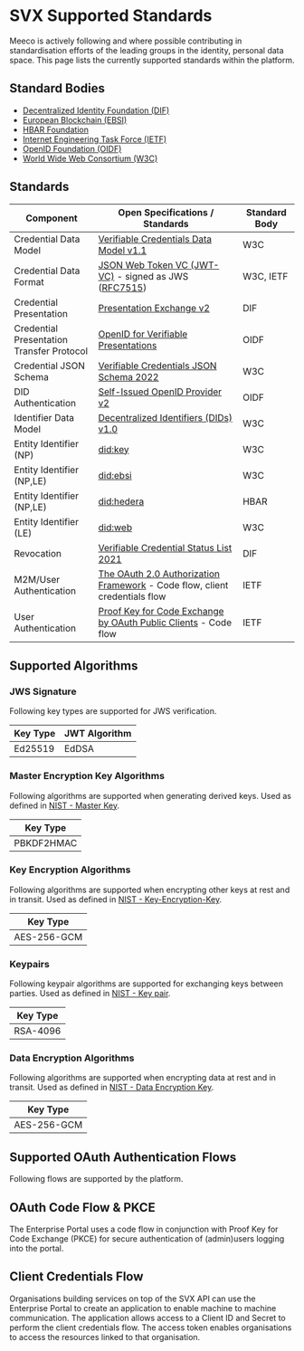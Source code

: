 # SVX Supported Standards

Meeco is actively following and where possible contributing in standardisation efforts of the leading groups in the identity, personal data space. This page lists the currently supported standards within the platform.

## Standard Bodies

- [Decentralized Identity Foundation (DIF)](https://identity.foundation/)
- [European Blockchain (EBSI)](https://ec.europa.eu/ebsi)
- [HBAR Foundation](https://hbarfoundation.org)
- [Internet Engineering Task Force (IETF)](https://www.ietf.org/)
- [OpenID Foundation (OIDF)](https://openid.net/foundation/)
- [World Wide Web Consortium (W3C)](https://www.w3.org/)

## Standards

| Component | Open Specifications / Standards | Standard Body |
| --- | --- | --- |
| Credential Data Model | [Verifiable Credentials Data Model v1.1](https://www.w3.org/TR/vc-data-model) | W3C |
| Credential Data Format | [JSON Web Token VC (JWT-VC)](https://www.w3.org/TR/vc-data-model/#json-web-token) - signed as JWS ([RFC7515](https://datatracker.ietf.org/doc/html/rfc7515)) | W3C, IETF |
| Credential Presentation | [Presentation Exchange v2](https://identity.foundation/presentation-exchange/spec/v2.0.0/) | DIF |
| Credential Presentation <br/>Transfer Protocol | [OpenID for Verifiable Presentations](https://openid.net/specs/openid-4-verifiable-presentations-1_0.html) | OIDF |
| Credential JSON Schema | [Verifiable Credentials JSON Schema 2022](https://w3c-ccg.github.io/vc-json-schemas/) | W3C |
| DID Authentication | [Self-Issued OpenID Provider v2](https://openid.net/specs/openid-connect-self-issued-v2-1_0.html) | OIDF |
| Identifier Data Model | [Decentralized Identifiers (DIDs) v1.0](https://www.w3.org/TR/did-core/) | W3C |
| Entity Identifier (NP) | [did:key](https://w3c-ccg.github.io/did-method-key/) | W3C |
| Entity Identifier (NP,LE) | [did:ebsi]() | W3C |
| Entity Identifier (NP,LE) | [did:hedera]() | HBAR |
| Entity Identifier (LE) | [did:web](https://github.com/w3c-ccg/did-method-web) | W3C |
| Revocation | [Verifiable Credential Status List 2021](https://www.w3.org/TR/vc-status-list/) | DIF |
| M2M/User Authentication | [The OAuth 2.0 Authorization Framework](https://datatracker.ietf.org/doc/html/rfc6749) - Code flow, client credentials flow | IETF |
| User Authentication | [Proof Key for Code Exchange by OAuth Public Clients](https://datatracker.ietf.org/doc/html/rfc7636) - Code flow | IETF |

## Supported Algorithms

### JWS Signature

Following key types are supported for JWS verification.

| Key Type | JWT Algorithm |
| --- | --- |
| Ed25519 | EdDSA |

### Master Encryption Key Algorithms

Following algorithms are supported when generating derived keys. Used as defined in [NIST - Master Key](https://csrc.nist.gov/glossary/term/master_key).

| Key Type |
| --- |
| PBKDF2HMAC |

### Key Encryption Algorithms

Following algorithms are supported when encrypting other keys at rest and in transit. Used as defined in [NIST - Key-Encryption-Key](https://csrc.nist.gov/glossary/term/key_encryption_key).

| Key Type |
| --- |
| AES-256-GCM |

### Keypairs

Following keypair algorithms are supported for exchanging keys between parties. Used as defined in [NIST - Key pair](https://csrc.nist.gov/glossary/term/key_pair).

| Key Type |
| --- |
| RSA-4096 |

### Data Encryption Algorithms

Following algorithms are supported when encrypting data at rest and in transit. Used as defined in [NIST - Data Encryption Key](https://csrc.nist.gov/glossary/term/data_encryption_key).

| Key Type |
| --- |
| AES-256-GCM |

## Supported OAuth Authentication Flows

Following flows are supported by the platform.

## OAuth Code Flow & PKCE

The Enterprise Portal uses a code flow in conjunction with Proof Key for Code Exchange (PKCE) for secure authentication of (admin)users logging into the portal.

## Client Credentials Flow

Organisations building services on top of the SVX API can use the Enterprise Portal to create an application to enable machine to machine communication. The application allows access to a Client ID and Secret to perform the client credentials flow. The access token enables organisations to access the resources linked to that organisation.
